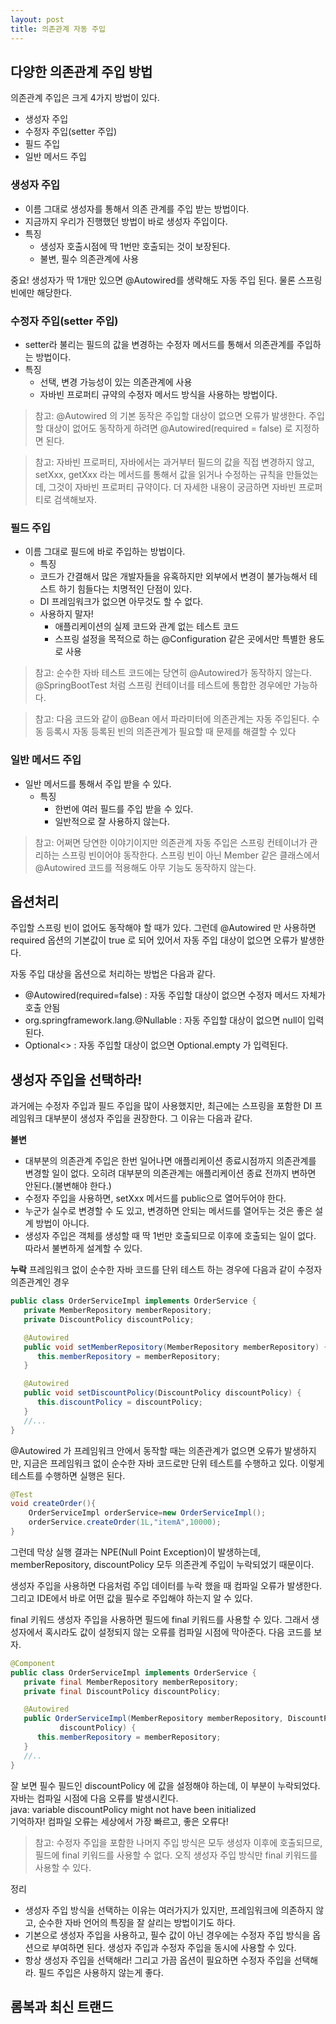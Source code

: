 ```yaml
---
layout: post
title: 의존관계 자동 주입
---
```


## 다양한 의존관계 주입 방법
의존관계 주입은 크게 4가지 방법이 있다.
- 생성자 주입
- 수정자 주입(setter 주입)
- 필드 주입
- 일반 메서드 주입


### 생성자 주입
- 이름 그대로 생성자를 통해서 의존 관계를 주입 받는 방법이다.
- 지금까지 우리가 진행했던 방법이 바로 생성자 주입이다.
- 특징
  - 생성자 호출시점에 딱 1번만 호출되는 것이 보장된다.
  - 불변, 필수 의존관계에 사용

중요! 생성자가 딱 1개만 있으면 @Autowired를 생략해도 자동 주입 된다. 물론 스프링 빈에만 해당한다.


### 수정자 주입(setter 주입)
- setter라 불리는 필드의 값을 변경하는 수정자 메서드를 통해서 의존관계를 주입하는 방법이다.
- 특징
  - 선택, 변경 가능성이 있는 의존관계에 사용
  - 자바빈 프로퍼티 규약의 수정자 메서드 방식을 사용하는 방법이다.

> 참고: @Autowired 의 기본 동작은 주입할 대상이 없으면 오류가 발생한다. 주입할 대상이 없어도 동작하게
하려면 @Autowired(required = false) 로 지정하면 된다.

> 참고: 자바빈 프로퍼티, 자바에서는 과거부터 필드의 값을 직접 변경하지 않고, setXxx, getXxx 라는
메서드를 통해서 값을 읽거나 수정하는 규칙을 만들었는데, 그것이 자바빈 프로퍼티 규약이다. 더 자세한
내용이 궁금하면 자바빈 프로퍼티로 검색해보자.


### 필드 주입
- 이름 그대로 필드에 바로 주입하는 방법이다.
  - 특징
  - 코드가 간결해서 많은 개발자들을 유혹하지만 외부에서 변경이 불가능해서 테스트 하기 힘들다는 치명적인 단점이 있다.
  - DI 프레임워크가 없으면 아무것도 할 수 없다.
  - 사용하지 말자!
    - 애플리케이션의 실제 코드와 관계 없는 테스트 코드
    - 스프링 설정을 목적으로 하는 @Configuration 같은 곳에서만 특별한 용도로 사용

>참고: 순수한 자바 테스트 코드에는 당연히 @Autowired가 동작하지 않는다. @SpringBootTest 처럼
스프링 컨테이너를 테스트에 통합한 경우에만 가능하다.

> 참고: 다음 코드와 같이 @Bean 에서 파라미터에 의존관계는 자동 주입된다. 수동 등록시 자동 등록된 빈의
의존관계가 필요할 때 문제를 해결할 수 있다

### 일반 메서드 주입
- 일반 메서드를 통해서 주입 받을 수 있다.
  - 특징
    - 한번에 여러 필드를 주입 받을 수 있다.
    - 일반적으로 잘 사용하지 않는다.

> 참고: 어쩌면 당연한 이야기이지만 의존관계 자동 주입은 스프링 컨테이너가 관리하는 스프링 빈이어야
동작한다. 스프링 빈이 아닌 Member 같은 클래스에서 @Autowired 코드를 적용해도 아무 기능도
동작하지 않는다.


## 옵션처리
주입할 스프링 빈이 없어도 동작해야 할 때가 있다.
그런데 @Autowired 만 사용하면 required 옵션의 기본값이 true 로 되어 있어서 자동 주입 대상이
없으면 오류가 발생한다.

자동 주입 대상을 옵션으로 처리하는 방법은 다음과 같다.
- @Autowired(required=false) : 자동 주입할 대상이 없으면 수정자 메서드 자체가 호출 안됨
- org.springframework.lang.@Nullable : 자동 주입할 대상이 없으면 null이 입력된다.
- Optional<> : 자동 주입할 대상이 없으면 Optional.empty 가 입력된다.


## 생성자 주입을 선택하라!

과거에는 수정자 주입과 필드 주입을 많이 사용했지만, 최근에는 스프링을 포함한 DI 프레임워크 대부분이
생성자 주입을 권장한다. 그 이유는 다음과 같다.

**불변**
- 대부분의 의존관계 주입은 한번 일어나면 애플리케이션 종료시점까지 의존관계를 변경할 일이 없다. 오히려
대부분의 의존관계는 애플리케이션 종료 전까지 변하면 안된다.(불변해야 한다.)
- 수정자 주입을 사용하면, setXxx 메서드를 public으로 열어두어야 한다.
- 누군가 실수로 변경할 수 도 있고, 변경하면 안되는 메서드를 열어두는 것은 좋은 설계 방법이 아니다.
- 생성자 주입은 객체를 생성할 때 딱 1번만 호출되므로 이후에 호출되는 일이 없다. 따라서 불변하게 설계할 수 있다.

**누락**
프레임워크 없이 순수한 자바 코드를 단위 테스트 하는 경우에
다음과 같이 수정자 의존관계인 경우
~~~java
public class OrderServiceImpl implements OrderService {
   private MemberRepository memberRepository;
   private DiscountPolicy discountPolicy;

   @Autowired
   public void setMemberRepository(MemberRepository memberRepository) {
      this.memberRepository = memberRepository;
   }

   @Autowired
   public void setDiscountPolicy(DiscountPolicy discountPolicy) {
      this.discountPolicy = discountPolicy;
   }
   //...
}
~~~
@Autowired 가 프레임워크 안에서 동작할 때는 의존관계가 없으면 오류가 발생하지만, 지금은 프레임워크
없이 순수한 자바 코드로만 단위 테스트를 수행하고 있다.
이렇게 테스트를 수행하면 실행은 된다.

~~~java
@Test
void createOrder(){
    OrderServiceImpl orderService=new OrderServiceImpl();
    orderService.createOrder(1L,"itemA",10000);
}
~~~
그런데 막상 실행 결과는 NPE(Null Point Exception)이 발생하는데, memberRepository,
discountPolicy 모두 의존관계 주입이 누락되었기 때문이다.

생성자 주입을 사용하면 다음처럼 주입 데이터를 누락 했을 때 컴파일 오류가 발생한다.
그리고 IDE에서 바로 어떤 값을 필수로 주입해야 하는지 알 수 있다.


final 키워드
생성자 주입을 사용하면 필드에 final 키워드를 사용할 수 있다. 그래서 생성자에서 혹시라도 값이
설정되지 않는 오류를 컴파일 시점에 막아준다. 다음 코드를 보자.

~~~java
@Component
public class OrderServiceImpl implements OrderService {
   private final MemberRepository memberRepository;
   private final DiscountPolicy discountPolicy;

   @Autowired
   public OrderServiceImpl(MemberRepository memberRepository, DiscountPolicy
           discountPolicy) {
      this.memberRepository = memberRepository;
   }
   //..
}
~~~
잘 보면 필수 필드인 discountPolicy 에 값을 설정해야 하는데, 이 부분이 누락되었다. 자바는 컴파일 시점에 다음 오류를 발생시킨다.   
java: variable discountPolicy might not have been initialized   
기억하자! 컴파일 오류는 세상에서 가장 빠르고, 좋은 오류다!

> 참고: 수정자 주입을 포함한 나머지 주입 방식은 모두 생성자 이후에 호출되므로, 필드에 final 키워드를
사용할 수 없다. 오직 생성자 주입 방식만 final 키워드를 사용할 수 있다.

정리
- 생성자 주입 방식을 선택하는 이유는 여러가지가 있지만, 프레임워크에 의존하지 않고, 순수한 자바 언어의
특징을 잘 살리는 방법이기도 하다.
- 기본으로 생성자 주입을 사용하고, 필수 값이 아닌 경우에는 수정자 주입 방식을 옵션으로 부여하면 된다.
생성자 주입과 수정자 주입을 동시에 사용할 수 있다.
- 항상 생성자 주입을 선택해라! 그리고 가끔 옵션이 필요하면 수정자 주입을 선택해라. 필드 주입은 사용하지 않는게 좋다.

## 롬복과 최신 트랜드

